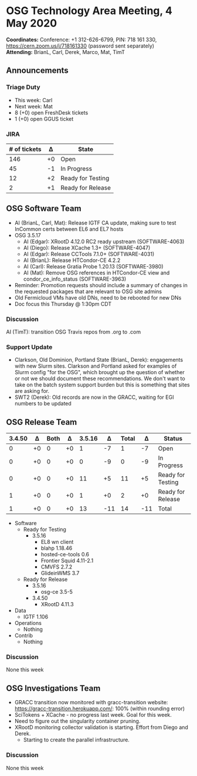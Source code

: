 # OSG Technology Area Meeting,  4 May 2020

**Coordinates:** Conference: +1 312-626-6799, PIN: 718 161 330, <https://cern.zoom.us/j/718161330> (password sent separately)  
**Attending:** BrianL, Carl, Derek, Marco, Mat, TimT


## Announcements


### Triage Duty

-   This week: Carl
-   Next week: Mat
-   8 (+0) open FreshDesk tickets
-   1 (+0) open GGUS ticket


### JIRA

| # of tickets | &Delta; | State             |
|------------ |------- |----------------- |
| 146          | +0      | Open              |
| 45           | -1      | In Progress       |
| 12           | +2      | Ready for Testing |
| 2            | +1      | Ready for Release |


## OSG Software Team

-   AI (BrianL, Carl, Mat): Release IGTF CA update, making sure to test InCommon certs between EL6 and EL7 hosts
-   OSG 3.5.17  
    -   AI (Edgar): XRootD 4.12.0 RC2 ready upstream (SOFTWARE-4063)
    -   AI (Diego): Release XCache 1.3+ (SOFTWARE-4047)
    -   AI (Edgar): Release CCTools 7.1.0+ (SOFTWARE-4031)
    -   AI (BrianL): Release HTCondor-CE 4.2.2
    -   AI (Carl): Release Gratia Probe 1.20.13 (SOFTWARE-3980)
    -   AI (Mat): Remove OSG references in HTCondor-CE view and condor\_ce\_info\_status (SOFTWARE-3963)
-   Reminder: Promotion requests should include a summary of changes in the requested packages that are relevant to OSG site admins
-   Old Fermicloud VMs have old DNs, need to be rebooted for new DNs
-   Doc focus this Thursday @ 1:30pm CDT


### Discussion

AI (TimT): transition OSG Travis repos from .org to .com


### Support Update

-   Clarkson, Old Dominion, Portland State (BrianL, Derek): engagements with new Slurm sites. Clarkson and Portland asked for examples of Slurm config "for the OSG", which brought up the question of whether or not we should document these recommendations. We don't want to take on the batch system support burden but this is something that sites are asking for.
-   SWT2 (Derek): Old records are now in the GRACC, waiting for EGI numbers to be updated


## OSG Release Team

| 3.4.50 | &Delta; | Both | &Delta; | 3.5.16 | &Delta; | Total | &Delta; | Status            |
| ------ | ------- | ---- | ------- | ------ | ------- | ----- | ------- | ----------------- |
| 0      | +0      | 0    | +0      | 1      | -7      | 1     | -7      | Open              |
| 0      | +0      | 0    | +0      | 0      | -9      | 0     | -9      | In Progress       |
| 0      | +0      | 0    | +0      | 11     | +5      | 11    | +5      | Ready for Testing |
| 1      | +0      | 0    | +0      | 1      | +0      | 2     | +0      | Ready for Release |
| 1      | +0      | 0    | +0      | 13     | -11     | 14    | -11     | Total             |

-   Software  
    -   Ready for Testing  
        -   3.5.16  
            -   EL8 wn client
            -   blahp 1.18.46
            -   hosted-ce-tools 0.6
            -   Frontier Squid 4.11-2.1
            -   CMVFS 2.7.2
            -   GlideinWMS 3.7
    -   Ready for Release  
        -   3.5.16  
            -   osg-ce 3.5-5
        -   3.4.50  
            -   XRootD 4.11.3
-   Data  
    -   IGTF 1.106
-   Operations  
    -   Nothing
-   Contrib  
    -   Nothing


### Discussion

None this week  


## OSG Investigations Team

-   GRACC transition now monitored with gracc-transition website: <https://gracc-transition.herokuapp.com/>: 100% (within rounding error)
-   SciTokens + XCache - no progress last week.  Goal for this week.
-   Need to figure out the singularity container pruning.
-   XRootD monitoring collector validation is starting.  Effort from Diego and Derek.  
    -   Starting to create the parallel infrastructure.


### Discussion

None this week
